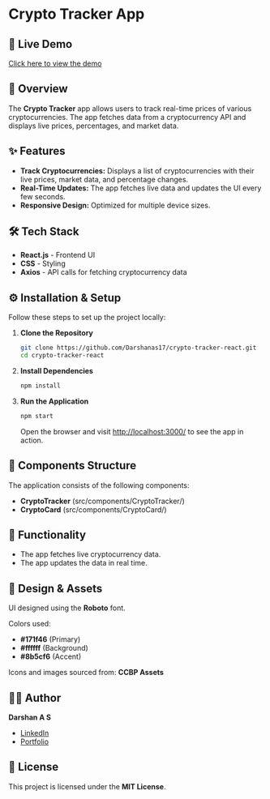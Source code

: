 

# Crypto Tracker App

## 🚀 Live Demo
[Click here to view the demo](https://Darshanas17.github.io/crypto-tracker-react/)

## 📌 Overview
The **Crypto Tracker** app allows users to track real-time prices of various cryptocurrencies. The app fetches data from a cryptocurrency API and displays live prices, percentages, and market data.

## ✨ Features
- **Track Cryptocurrencies:** Displays a list of cryptocurrencies with their live prices, market data, and percentage changes.
- **Real-Time Updates:** The app fetches live data and updates the UI every few seconds.
- **Responsive Design:** Optimized for multiple device sizes.

## 🛠️ Tech Stack
- **React.js** - Frontend UI
- **CSS** - Styling
- **Axios** - API calls for fetching cryptocurrency data

## ⚙️ Installation & Setup
Follow these steps to set up the project locally:

1. **Clone the Repository**
   ```bash
   git clone https://github.com/Darshanas17/crypto-tracker-react.git
   cd crypto-tracker-react
   ```
2. **Install Dependencies**
   ```bash
   npm install
   ```
3. **Run the Application**
   ```bash
   npm start
   ```
   Open the browser and visit [http://localhost:3000/](http://localhost:3000/) to see the app in action.

## 📁 Components Structure
The application consists of the following components:
- **CryptoTracker** (src/components/CryptoTracker/)
- **CryptoCard** (src/components/CryptoCard/)

## 🎯 Functionality
- The app fetches live cryptocurrency data.
- The app updates the data in real time.

## 🎨 Design & Assets
UI designed using the **Roboto** font.

Colors used:
- **#171f46** (Primary)
- **#ffffff** (Background)
- **#8b5cf6** (Accent)

Icons and images sourced from: **CCBP Assets**

## 👨‍💻 Author
**Darshan A S**

- [LinkedIn](https://www.linkedin.com/in/darshan-a-s/)
- [Portfolio](https://darshanas17.github.io/darshan-as-17-portfolio/)

## 📜 License
This project is licensed under the **MIT License**.
